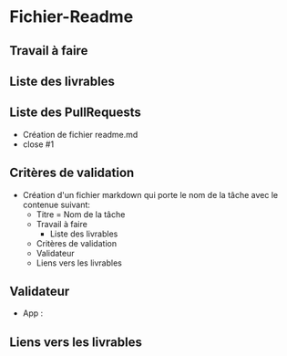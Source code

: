 # Fichier-Readme


## Travail à faire 


## Liste des livrables 


## Liste des PullRequests

- Création de fichier readme.md
-  close #1

## Critères de validation
- Création d'un fichier markdown qui porte le nom de la tâche avec le contenue suivant:
    - Titre = Nom de la tâche
    - Travail à faire
      - Liste des livrables 
    - Critères de validation
    - Validateur 
    - Liens vers les livrables

## Validateur 
- App :  
## Liens vers les livrables
